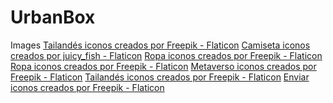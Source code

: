 # UrbanBox


Images
<a href="https://www.flaticon.es/iconos-gratis/tailandes" title="tailandés iconos">Tailandés iconos creados por Freepik - Flaticon</a>
<a href="https://www.flaticon.es/iconos-gratis/camiseta" title="camiseta iconos">Camiseta iconos creados por juicy_fish - Flaticon</a>
<a href="https://www.flaticon.es/iconos-gratis/ropa" title="ropa iconos">Ropa iconos creados por Freepik - Flaticon</a>
<a href="https://www.flaticon.es/iconos-gratis/ropa" title="ropa iconos">Ropa iconos creados por Freepik - Flaticon</a>
<a href="https://www.flaticon.es/iconos-gratis/metaverso" title="metaverso iconos">Metaverso iconos creados por Freepik - Flaticon</a>
<a href="https://www.flaticon.es/iconos-gratis/tailandes" title="tailandés iconos">Tailandés iconos creados por Freepik - Flaticon</a>
<a href="https://www.flaticon.es/iconos-gratis/enviar" title="enviar iconos">Enviar iconos creados por Freepik - Flaticon</a>